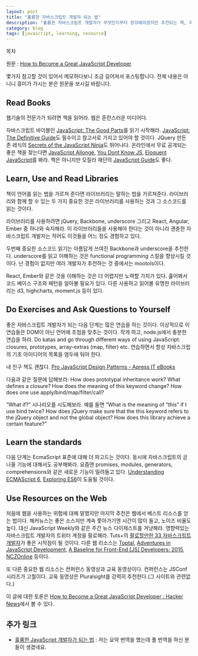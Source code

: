 ```yaml
---
layout: post
title: "훌륭한 자바스크립트 개발자 되는 법"
description: "훌륭한 자바스크립트 개발자가 무엇인지부터 정의해야겠지만 추천되는 책, 라이브러리, 웹 리소스를 참고하기 위해 발췌번역"
category: blog
tags: [javascript, learning, resource]
---
```


<div id="toc"><p class="toc_title">목차</p></div>

원문 : [How to Become a Great JavaScript Developer](http://blog.ustunozgur.com/javascript/programming/books/videos/2015/06/17/how_to_be_a_great_javascript_software_developer.html)

몇가지 참고할 것이 있어서 메모하다보니 조금 길어져서 포스팅합니다. 전체 내용은 아니니 흥미가 가시는 분은 원문을 보시길 바랍니다.

## Read Books

웹기술의 전문가가 되려면 책을 읽어라. 웹은 혼란스러운 미디어다.

자바스크립트 바이블인 [JavaScript: The Good Parts](http://shop.oreilly.com/product/9780596517748.do)를 읽기 시작해라. [JavaScript: The Definitive Guide](http://shop.oreilly.com/product/9780596805531.do)도 필수이고 참고서로 가지고 있어야 할 것이다. JQuery 만든 존 레식의 [Secrets of the JavaScript Ninja](http://www.manning.com/resig/)도 뛰어나다. 온라인에서 무료 공개되는 좋은 책을 찾는다면 [JavaScript Allongé](https://leanpub.com/javascript-allonge/), [You Dont Know JS](https://github.com/getify/You-Dont-Know-JS), [Eloquent JavaScript](http://eloquentjavascript.net/)를 봐라. 책은 아니지만 모질라 재단의 [JavaScript Guide](https://developer.mozilla.org/en-US/docs/Web/JavaScript/Guide)도 좋다.

## Learn, Use and Read Libraries

책이 언어를 읽는 법을 가르쳐 준다면 라이브러리는 말하는 법을 가르쳐준다. 라이브러리와 함께 할 수 있는 두 가지 중요한 것은 라이브러리를 사용하는 것과 그 소스코드를 읽는 것이다.

라이브러리를 사용하려면 jQuery, Backbone, underscore 그리고 React, Angular, Ember 중 하나와 숙지해라. 이 라이브러리들을 사용해야 한다는 것이 아니라 괜츈한 자바스크립트 개발자는 적어도 이것들을 어느 정도 경험하고 있다.

두번째 중요한 소스코드 읽기는 아름답게 쓰여진 Backbone과 underscore을 추천한다. underscore를 읽고 이해하는 것은 functional programming 스킬을 향상시킬 것이다. 난 경험이 없지만 여러 개발자가 추천하는 것 중에서는 mootols이다.

React, Ember와 같은 것을 이해하는 것은 더 어렵지만 노력할 가치가 있다. 훑어봐서 코드 베이스 구조와 패턴을 알아볼 필요가 있다. 다른 사용하고 읽어볼 유명한 라이브러리는 d3, highcharts, moment.js 등이 있다.

## Do Exercises and Ask Questions to Yourself

좋은 자바스크립트 개발자가 되는 다음 단계는 많은 연습을 하는 것이다. 이상적으로 이 연습들은 DOM이 아닌 언어에 초첨을 맞추는 것이다. 작게 하고, node.js에서 충분한 연습을 하라. Do katas and go through different ways of using JavaScript: closures, prototypes, array-extras (map, filter) etc. 연습하면서 항상 자바스크립의 기초 아이디어의 목록을 염두에 둬야 한다.

내 친구 책도 괜찮다. [Pro JavaScript Design Patterns - Apress IT eBooks](http://www.apress.com/9781590599082)

다음과 같은 질문에 답해보라: How does prototypal inheritance work? What defines a closure? How does the meaning of this keyword change? How does one use apply/bind/map/filter/call?

“What if?” 시나리오를 시도해보라. 예를 들면 “What is the meaning of “this” if I use bind twice? How does jQuery make sure that the this keyword refers to the jQuery object and not the global object? How does this library achieve a certain feature?”

## Learn the standards

다음 단계는 EcmaScript 표준에 대해 더 파고드는 것이다. 동시에 자바스크립트의 곧 나올 기능에 대해서도 공부해봐라. 요즘엔 promises, modules, generators, comprehensions와 같은 새로운 기능이 밀려들고 있다. [Understanding ECMAScript 6](https://leanpub.com/understandinges6), [Exploring ES6](http://exploringjs.com/)이 도움될 것이다.

## Use Resources on the Web

처음에 웹을 사용하는 위험에 대해 말했지만 마지막 추천은 웹에서 베스트 리소스를 얻는 법이다. 해커뉴스는 좋은 소스지만 계속 쫓아가기엔 시간이 많이 들고, 노이즈 비율도 높다. 대신 JavaScript Weekly와 같은 주간 뉴스 다이제스트를 겨냥해라. 영향력있는 자바스크립트 개발자의 트위터 계정을 팔로해라. Tuts+의 [팔로할만한 33 자바스크립트 개발자](http://code.tutsplus.com/articles/33-developers-you-must-subscribe-to-as-a-javascript-junkie--net-18151)가 좋은 시작점이 될 것이다. 다른 웹 리소스는 [Toptal](http://www.toptal.com/section/front-end), [Adventures in JavaScript Development](http://rmurphey.com/), [A Baseline for Front-End [JS] Developers: 2015](http://rmurphey.com/blog/2015/03/23/a-baseline-for-front-end-developers-2015/), [NCZOnline](http://www.nczonline.net/) 등이다.

또 다른 중요한 웹 리소스는 컨퍼런스 동영상과 교육 동영상이다. 컨퍼런스는 JSConf 시리즈가 고퀄이다. 교육 동영상은 Pluralsight를 강력히 추천한다.(그 사이트와 관련없다.)

이 글에 대한 토론은 [How to Become a Great JavaScript Developer : Hacker News](https://news.ycombinator.com/item?id=9731230)에서 볼 수 있다.

## 추가 링크

- [훌륭한 JavaScript 개발자가 되는 법](https://item4.github.io/2015-10-12/How-to-Become-a-Great-JavaScript-Developer.html) : 저는 요약 번역을 했는데 풀 번역을 하신 분들이 생겼네요.
